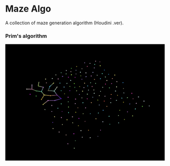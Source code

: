 # Maze Algo
 A collection of maze generation algorithm (Houdini .ver).

### Prim's algorithm

![](MazePrim/algo_prim.gif)